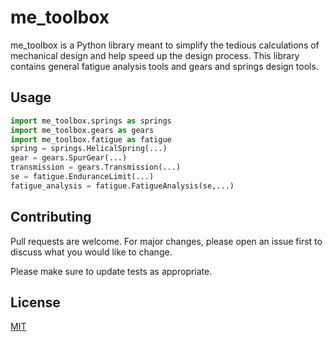 # me_toolbox

me_toolbox is a Python library meant to simplify the tedious
calculations of mechanical design and help speed up the design
process. This library contains general fatigue analysis tools
and gears and springs design tools.

<!--
## Installation

Use the package manager [pip](https://pip.pypa.io/en/stable/) to install me_toolbox.
```bash
 pip install me_toolbox 
```
--->

## Usage

```python
import me_toolbox.springs as springs 
import me_toolbox.gears as gears
import me_toolbox.fatigue as fatigue
spring = springs.HelicalSpring(...)
gear = gears.SpurGear(...)
transmission = gears.Transmission(...)
se = fatigue.EnduranceLimit(...)
fatigue_analysis = fatigue.FatigueAnalysis(se,...)
```

## Contributing
Pull requests are welcome. For major changes, please open an issue first to discuss what you would like to change.

Please make sure to update tests as appropriate.

## License
[MIT](https://choosealicense.com/licenses/mit/)